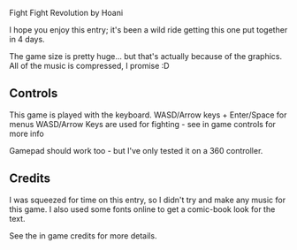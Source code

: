 Fight Fight Revolution
by Hoani

I hope you enjoy this entry; it's been a wild ride getting this one put together in 4 days.

The game size is pretty huge... but that's actually because of the graphics.
All of the music is compressed, I promise :D

## Controls
This game is played with the keyboard.
WASD/Arrow keys + Enter/Space for menus
WASD/Arrow Keys are used for fighting - see in game controls for more info

Gamepad should work too - but I've only tested it on a 360 controller.


## Credits
I was squeezed for time on this entry, so I didn't try and make any music for this game. 
I also used some fonts online to get a comic-book look for the text.

See the in game credits for more details.



